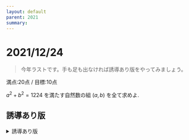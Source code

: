 ```yaml
---
layout: default
parent: 2021
summary: 
---
```


# 2021/12/24

> 今年ラストです。手も足も出なければ誘導あり版をやってみましょう。

満点:20点 / 目標:10点

$a^2 + b^2 = 1224$ を満たす自然数の組 $(a, b)$ を全て求めよ.

## 誘導あり版

<details markdown="1">
<summary>誘導あり版</summary>

以下, $a$, $b$ を自然数, $n$ を整数とする. 

(1-1) $n^2$ を $3$ で割った余りは $0$ または $1$ であることを示せ.

(1-2) $n^2$ を $4$ で割った余りは $0$ または $1$ であることを示せ.

(2) $a^2 + b^2 = 1224$ を満たす自然数の組 $(a, b)$ を全て求めよ.

<details markdown="1">
<summary>ヒント</summary>

- (1) キーワード: **余りによる整数の分類**
  - 黄チャートIA 例題113

<details markdown="1">
<summary>ほぼ答え</summary>

- [【正答率鬼低】最恐の整数問題キミは解けるか？！ - YouTube](https://www.youtube.com/watch?v=B8sHhZRajO4)

</details>

</details>

</details>